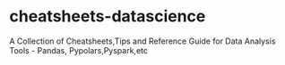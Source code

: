 # cheatsheets-datascience
A Collection of Cheatsheets,Tips and Reference Guide for Data Analysis Tools - Pandas, Pypolars,Pyspark,etc
